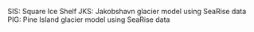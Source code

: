 
SIS: Square Ice Shelf
JKS: Jakobshavn glacier model using SeaRise data
PIG: Pine Island glacier model using SeaRise data
